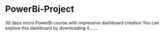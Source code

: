 # PowerBi-Project
30 days micro PowerBi course with impressive dashboard creation
You can explore this dashboard by downloading it.......
